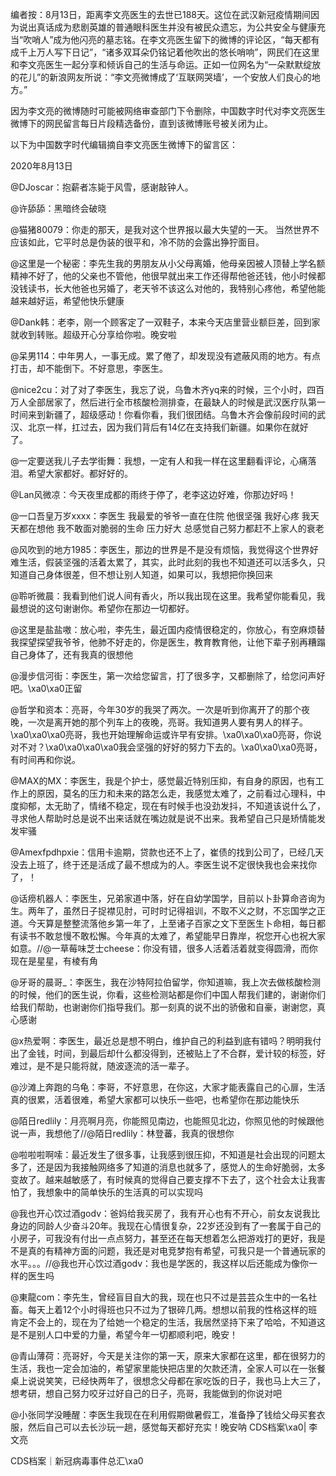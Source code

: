 编者按：8月13日，距离李文亮医生的去世已188天。这位在武汉新冠疫情期间因为说出真话成为悲剧英雄的普通眼科医生并没有被民众遗忘，为公共安全与健康充当“吹哨人”成为他闪亮的墓志铭。在李文亮医生留下的微博的评论区，“每天都有成千上万人写下日记”，“诸多双耳朵仍铭记着他吹出的悠长哨响”，网民们在这里和李文亮医生一起分享和倾诉自己的生活与命运。正如一位网名为“一朵默默绽放的花儿”的新浪网友所说：“李文亮微博成了‘互联网哭墙’，一个安放人们良心的地方。”

因为李文亮的微博随时可能被网络审查部门下令删除，中国数字时代对李文亮医生微博下的网民留言每日片段精选备份，直到该微博账号被关闭为止。 

以下为中国数字时代编辑摘自李文亮医生微博下的留言区：

2020年8月13日

@DJoscar：抱薪者冻毙于风雪，感谢敲钟人。

@许舔舔：黑暗终会破晓

@猫猪80079：你走的那天，是我对这个世界报以最大失望的一天。 当然世界不应该如此，它平时总是伪装的很平和，冷不防的会露出狰狞面目。

@这里是一个秘密：李先生我的男朋友从小父母离婚，他母亲因被人顶替上学名额精神不好了，他的父亲也不管他，他很早就出来工作还得帮他爸还钱，他小时候都没钱读书，长大他爸也另婚了，老天爷不该这么对他的，我特别心疼他，希望他能越来越好运，希望他快乐健康

@Dank韩：老李，刚一个顾客定了一双鞋子，本来今天店里营业额巨差，回到家就收到转账。超级开心分享给你啦。晚安啦

@呆男114：中年男人，一事无成。累了倦了，却发现没有遮蔽风雨的地方。有点打击，却不能倒下。不好意思，李医生。

@nice2cu：对了对了李医生，我忘了说，乌鲁木齐yq来的时候，三个小时，四百万人全部居家了，然后进行全市核酸检测排查，在最缺人的时候是武汉医疗队第一时间来到新疆了，超级感动！你看你看，我们很团结。乌鲁木齐会像前段时间的武汉、北京一样，扛过去，因为我们背后有14亿在支持我们新疆。如果你在就好了。

@一定要送我儿子去学街舞：我想，一定有人和我一样在这里翻看评论，心痛落泪。希望大家都好。都好好的。

@Lan风微凉：今天夜里成都的雨终于停了，老李这边好难，你那边好吗！

@一口吾皇万岁xxxx：李医生 我最爱的爷爷一直在住院 他很坚强 我好心疼 我天天都在想他 我不敢面对脆弱的生命 压力好大 总感觉自己努力都赶不上家人的衰老

@风吹到的地方1985：李医生，那边的世界是不是没有烦恼，我觉得这个世界好难生活，假装坚强的活着太累了，其实，此时此刻的我也不知道还可以活多久，只知道自己身体很差，但不想让别人知道，如果可以，我想把你换回来

@聆听微晨：我看到他们说人间有香火，所以我出现在这里。我希望你能看见，我最想说的这句谢谢你。希望你在那边一切都好。

@这里是盐盐嗷：放心啦，李先生，最近国内疫情很稳定的，你放心，有空麻烦替我探望探望我爷爷，他肺不好走的，你是医生，教育教育他，让他下辈子别再糟蹋自己身体了，还有我真的很想他

@漫步信河街：李医生，第一次给您留言，打了很多字，又都删除了，给您问声好吧。\xa0\xa0正留

@哲学和资本：亮哥，今年30岁的我哭了两次。一次是听到你离开了的那个夜晚，一次是离开她的那个列车上的夜晚，亮哥。我知道男人要有男人的样子。\xa0\xa0\xa0亮哥，我也开始理解命运或许早有安排。\xa0\xa0\xa0亮哥，你说对不对？\xa0\xa0\xa0\xa0我会坚强的好好的努力下去的。\xa0\xa0\xa0亮哥，有时间再和你说。

@MAX的MX：李医生，我是个护士，感觉最近特别压抑，有自身的原因，也有工作上的原因，莫名的压力和未来的路怎么走，我感觉太难了，之前看过心理科，中度抑郁，太无助了，情绪不稳定，现在有时候手也没劲发抖，不知道该说什么了，寻求他人帮助时总是说不出来话就在嘴边就是说不出来。我希望自己只是矫情能发发牢骚

@Amexfpdhpxie：信用卡逾期，贷款也还不上了，崔债的找到公司了，已经几天没去上班了，终于还是活成了最不想成为的人。李医生说不定很快我也会来找你了，！

@话痨机器人：李医生，兄弟家道中落，好在自幼学国学，目前以卜卦算命咨询为生。两年了，虽然日子捉襟见肘，可时时记得祖训，不取不义之财，不忘国学之正道。今天算是整整流落他乡第一年了，上至诸子百家之文下至医生卜命相，每日都有读书不敢怠慢不敢松懈。今年真的太难了，希望能早日靠岸，祝您开心也祝大家如意。//@一草莓味芝士cheese：你没有错，很多人活着活着就变得圆滑，而你现在是星星，有棱有角

@牙哥的晨哥_：李医生，我在沙特阿拉伯留学，你知道嘛，我上次去做核酸检测的时候，他们的医生说，你看，这些检测站都是你们中国人帮我们建的，谢谢你们给我们帮助，也谢谢你们指导我们。那一刻真的说不出的骄傲和自豪，谢谢您，真心感谢

@x热爱啊：李医生，最近总是想不明白，维护自己的利益到底有错吗？明明我付出了金钱，时间，到最后却什么都没得到，还被贴上了不合群，爱计较的标签，好难过，是不是只能将就，随波逐流的活一辈子。

@沙滩上奔跑的乌龟：李哥，不好意思，在你这，大家才能表露自己的心扉，生活真的很累，活着很难，希望大家都可以快乐一些吧，也希望你在那边能快乐

@陌日redlily：月亮啊月亮，你能照见南边，也能照见北边，你照见他的时候跟他说一声，我想他了//@陌日redlily：林登蕃，我真的很想你

@啦啦啦啊嗦：最近发生了很多事，让我感到很压抑，不知道是社会出现的问题太多了，还是因为我接触网络多了知道的消息也就多了，感觉人的生命好脆弱，太多变故了。越来越敏感了，有时候真的觉得自己要支撑不下去了，这个社会太让我害怕了，我想象中的简单快乐的生活真的可以实现吗

@我也开心饮过酒godv：爸妈给我买房了，我有开心也有不开心，前女友说我比身边的同龄人少奋斗20年。我现在心情很复杂，22岁还没到有了一套属于自己的小房子，可我没有付出一点点努力，甚至还在每天想着怎么把游戏打的更好，我是不是真的有精神方面的问题，我还是对电竞梦抱有希望，可我只是一个普通玩家的水平。。。//@我也开心饮过酒godv：我也是学医的，我这样以后还能成为像你一样的医生吗

@東龍com：李先生，曾经盲目自大的我，现在也只不过是芸芸众生中的一名社畜。每天上着12个小时得班也只不过为了银碎几两。想想以前我的性格这样的班肯定不会上的，现在为了给她一个稳定的生活，我居然坚持下来了哈哈，不知道这是不是别人口中爱的力量，希望今年一切都顺利吧，晚安！

@青山薄荷：亮哥好，今天是关注你的第一天，原来大家都在这里，都在很努力的生活，我也一定会加油的，希望家里能快把店里的欠款还清，全家人可以在一张餐桌上说说笑笑，已经快两年了，很想念父母都在家吃饭的日子，我也马上大三了，想考研，想自己努力咬牙过好自己的日子，亮哥，我能做到的你说对吧

@小张同学没睡醒：李医生我现在在利用假期做暑假工，准备挣了钱给父母买套衣服，然后自己可以去长沙玩一趟，感觉每天都好充实！晚安呐 CDS档案\xa0| 李文亮

CDS档案｜新冠病毒事件总汇\xa0


